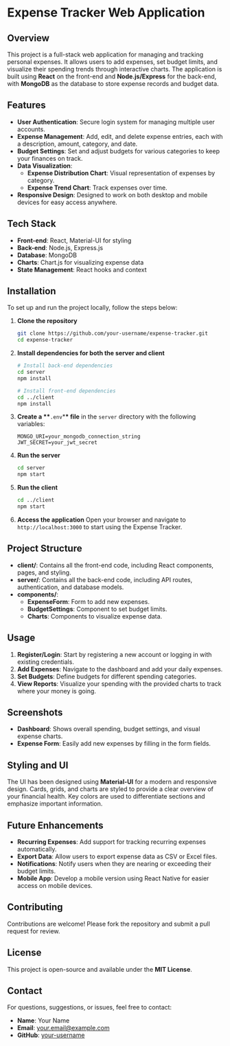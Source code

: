 # Expense Tracker Web Application

## Overview

This project is a full-stack web application for managing and tracking personal expenses. It allows users to add expenses, set budget limits, and visualize their spending trends through interactive charts. The application is built using **React** on the front-end and **Node.js/Express** for the back-end, with **MongoDB** as the database to store expense records and budget data.

## Features

- **User Authentication**: Secure login system for managing multiple user accounts.
- **Expense Management**: Add, edit, and delete expense entries, each with a description, amount, category, and date.
- **Budget Settings**: Set and adjust budgets for various categories to keep your finances on track.
- **Data Visualization**:
  - **Expense Distribution Chart**: Visual representation of expenses by category.
  - **Expense Trend Chart**: Track expenses over time.
- **Responsive Design**: Designed to work on both desktop and mobile devices for easy access anywhere.

## Tech Stack

- **Front-end**: React, Material-UI for styling
- **Back-end**: Node.js, Express.js
- **Database**: MongoDB
- **Charts**: Chart.js for visualizing expense data
- **State Management**: React hooks and context

## Installation

To set up and run the project locally, follow the steps below:

1. **Clone the repository**

   ```bash
   git clone https://github.com/your-username/expense-tracker.git
   cd expense-tracker
   ```

2. **Install dependencies for both the server and client**

   ```bash
   # Install back-end dependencies
   cd server
   npm install

   # Install front-end dependencies
   cd ../client
   npm install
   ```

3. **Create a \*\***`.env`\***\* file** in the `server` directory with the following variables:

   ```env
   MONGO_URI=your_mongodb_connection_string
   JWT_SECRET=your_jwt_secret
   ```

4. **Run the server**

   ```bash
   cd server
   npm start
   ```

5. **Run the client**

   ```bash
   cd ../client
   npm start
   ```

6. **Access the application**
   Open your browser and navigate to `http://localhost:3000` to start using the Expense Tracker.

## Project Structure

- **client/**: Contains all the front-end code, including React components, pages, and styling.
- **server/**: Contains all the back-end code, including API routes, authentication, and database models.
- **components/**:
  - **ExpenseForm**: Form to add new expenses.
  - **BudgetSettings**: Component to set budget limits.
  - **Charts**: Components to visualize expense data.

## Usage

1. **Register/Login**: Start by registering a new account or logging in with existing credentials.
2. **Add Expenses**: Navigate to the dashboard and add your daily expenses.
3. **Set Budgets**: Define budgets for different spending categories.
4. **View Reports**: Visualize your spending with the provided charts to track where your money is going.

## Screenshots

- **Dashboard**: Shows overall spending, budget settings, and visual expense charts.
- **Expense Form**: Easily add new expenses by filling in the form fields.

## Styling and UI

The UI has been designed using **Material-UI** for a modern and responsive design. Cards, grids, and charts are styled to provide a clear overview of your financial health. Key colors are used to differentiate sections and emphasize important information.

## Future Enhancements

- **Recurring Expenses**: Add support for tracking recurring expenses automatically.
- **Export Data**: Allow users to export expense data as CSV or Excel files.
- **Notifications**: Notify users when they are nearing or exceeding their budget limits.
- **Mobile App**: Develop a mobile version using React Native for easier access on mobile devices.

## Contributing

Contributions are welcome! Please fork the repository and submit a pull request for review.

## License

This project is open-source and available under the **MIT License**.

## Contact

For questions, suggestions, or issues, feel free to contact:

- **Name**: Your Name
- **Email**: [your.email@example.com](mailto:your.email@example.com)
- **GitHub**: [your-username](https://github.com/your-username)

